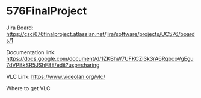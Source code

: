 # 576FinalProject
Jira Board: https://csci676finalproject.atlassian.net/jira/software/projects/UC576/boards/1

Documentation link: https://docs.google.com/document/d/1ZKBhW7UFKCZI3k3rA6RqbcoVgEgu7dVPBkSR5JShF8E/edit?usp=sharing

VLC Link: https://www.videolan.org/vlc/

Where to get VLC